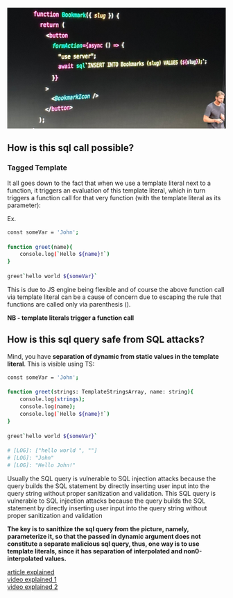 ![alt img](https://github.com/VasilGVasilev/InterviewPrep/blob/main/public/server-actions.png)

## How is this sql call possible?

### Tagged Template

It all goes down to the fact that when we use a template literal next to a function, it triggers an evaluation of this template literal, which in turn triggers a function call for that very function (with the template literal as its parameter):

Ex.

```sh
const someVar = 'John';

function greet(name){
    console.log(`Hello ${name}!`)
}

greet`hello world ${someVar}`

```

This is due to JS engine being flexible and of course the above function call via template literal can be a cause of concern due to escaping the rule that functions are called only via parenthesis ().

**NB - template literals trigger a function call**



## How is this sql query safe from SQL attacks?

Mind, you have **separation of dynamic from static values in the template literal**. This is visible using TS:

```sh
const someVar = 'John';

function greet(strings: TemplateStringsArray, name: string){
    console.log(strings);
    console.log(name);
    console.log(`Hello ${name}!`)
}

greet`hello world ${someVar}`

# [LOG]: ["hello world ", ""] 
# [LOG]: "John" 
# [LOG]: "Hello John!" 

```

Usually the SQL query is vulnerable to SQL injection attacks because the query builds the SQL statement by directly inserting user input into the query string without proper sanitization and validation.
This SQL query is vulnerable to SQL injection attacks because the query builds the SQL statement by directly inserting user input into the query string without proper sanitization and validation

**The key is to sanithize the sql query from the picture, namely, parameterize it, so that the passed in dynamic argument does not constitute a separate malicious sql query, thus, one way is to use template literals, since it has separation of interpolated and non0-interpolated values.**

[article explained](https://neon.tech/blog/sql-template-tags)
<br>
[video explained 1](https://www.youtube.com/watch?v=2Ggf45daK7k)
<br>
[video explained 2](https://www.tektutorialshub.com/typescript/typescript-tagged-templates/)